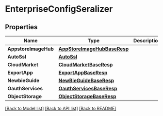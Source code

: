 # EnterpriseConfigSeralizer

## Properties

Name | Type | Description | Notes
------------ | ------------- | ------------- | -------------
**AppstoreImageHub** | [**AppStoreImageHubBaseResp**](AppStoreImageHubBaseResp.md) |  | [optional] 
**AutoSsl** | [**AutoSsl**](AutoSSL.md) |  | [optional] 
**CloudMarket** | [**CloudMarketBaseResp**](CloudMarketBaseResp.md) |  | [optional] 
**ExportApp** | [**ExportAppBaseResp**](ExportAppBaseResp.md) |  | [optional] 
**NewbieGuide** | [**NewBieGuideBaseResp**](NewBieGuideBaseResp.md) |  | [optional] 
**OauthServices** | [**OauthServicesBaseResp**](OauthServicesBaseResp.md) |  | [optional] 
**ObjectStorage** | [**ObjectStorageBaseResp**](ObjectStorageBaseResp.md) |  | [optional] 

[[Back to Model list]](../README.md#documentation-for-models) [[Back to API list]](../README.md#documentation-for-api-endpoints) [[Back to README]](../README.md)


